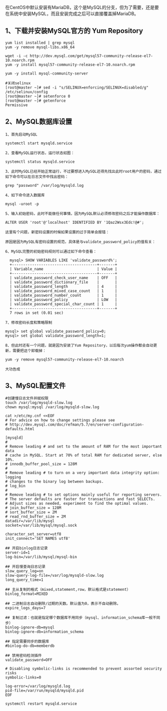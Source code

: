 在CentOS中默认安装有MariaDB，这个是MySQL的分支，但为了需要，还是要在系统中安装MySQL，而且安装完成之后可以直接覆盖掉MariaDB。

## 1、下载并安装MySQL官方的 Yum Repository
```
yum list installed | grep mysql
yum -y remove mysql-libs.x86_64

wget -i -c http://dev.mysql.com/get/mysql57-community-release-el7-10.noarch.rpm
yum -y install mysql57-community-release-el7-10.noarch.rpm

yum -y install mysql-community-server

#关闭selinux
[root@master ~]# sed -i "s/SELINUX=enforcing/SELINUX=disabled/g" /etc/selinux/config
[root@master ~]# setenforce 0
[root@master ~]# getenforce
Permissive

```

## 2、MySQL数据库设置
   
    1、首先启动MySQL
   
    systemctl start mysqld.service
    
    2、查看MySQL运行状态，运行状态如图：
    
    systemctl status mysqld.service

    3、此时MySQL已经开始正常运行，不过要想进入MySQL还得先找出此时root用户的密码，通过如下命令可以在日志文件中找出密码：
    
    grep "password" /var/log/mysqld.log

    4、如下命令进入数据库
    
    mysql -uroot -p
      
    5、输入初始密码，此时不能做任何事情，因为MySQL默认必须修改密码之后才能操作数据库：
    
    ALTER USER 'root'@'localhost' IDENTIFIED BY '1Qaz2Wsx3Edc!@#';
    
    这里有个问题，新密码设置的时候如果设置的过于简单会报错：
    
    原因是因为MySQL有密码设置的规范，具体是与validate_password_policy的值有关：
    
    6、MySQL完整的初始密码规则可以通过如下命令查看：
    
      mysql> SHOW VARIABLES LIKE 'validate_password%';
      +--------------------------------------+-------+
      | Variable_name                        | Value |
      +--------------------------------------+-------+
      | validate_password_check_user_name    | OFF   |
      | validate_password_dictionary_file    |       |
      | validate_password_length             | 4     |
      | validate_password_mixed_case_count   | 1     |
      | validate_password_number_count       | 1     |
      | validate_password_policy             | LOW   |
      | validate_password_special_char_count | 1     |
      +--------------------------------------+-------+
      7 rows in set (0.01 sec)

    7、修改密码长度和策略限制
    
    mysql> set global validate_password_policy=0;
    mysql> set global validate_password_length=1;
      
    8、但此时还有一个问题，就是因为安装了Yum Repository，以后每次yum操作都会自动更新，需要把这个卸载掉：
     
    yum -y remove mysql57-community-release-el7-10.noarch
     
    大功告成
 
 
## 3、MySQL配置文件

    #创建慢日志文件并赋权限
    touch /var/log/mysqld-slow.log
    chown mysql:mysql /var/log/mysqld-slow.log

```
cat >/etc/my.cnf <<EOF
# For advice on how to change settings please see
# http://dev.mysql.com/doc/refman/5.7/en/server-configuration-defaults.html

[mysqld]
#
# Remove leading # and set to the amount of RAM for the most important data
# cache in MySQL. Start at 70% of total RAM for dedicated server, else 10%.
# innodb_buffer_pool_size = 128M
#
# Remove leading # to turn on a very important data integrity option: logging
# changes to the binary log between backups.
# log_bin
#
# Remove leading # to set options mainly useful for reporting servers.
# The server defaults are faster for transactions and fast SELECTs.
# Adjust sizes as needed, experiment to find the optimal values.
# join_buffer_size = 128M
# sort_buffer_size = 2M
# read_rnd_buffer_size = 2M
datadir=/var/lib/mysql
socket=/var/lib/mysql/mysql.sock

character_set_server=utf8
init_connect='SET NAMES utf8'

## 开启binlog日志记录
server-id=1
log-bin=/var/lib/mysql/mysql-bin

## 开启慢查询日志记录
slow_query_log=on
slow-query-log-file=/var/log/mysqld-slow.log
long_query_time=1

## 主从复制的格式（mixed,statement,row，默认格式是statement）
binlog_format=MIXED

## 二进制日志自动删除/过期的天数。默认值为0，表示不自动删除。
expire_logs_days=7

## 复制过滤：也就是指定哪个数据库不用同步（mysql、information_schema库一般不同步）
binlog-ignore-db=mysql
binlog-ignore-db=information_schema

## 指定需要同步的数据库
#binlog-do-db=memberdb

## 禁用密码检测插件
validate_password=OFF

# Disabling symbolic-links is recommended to prevent assorted security risks
symbolic-links=0

log-error=/var/log/mysqld.log
pid-file=/var/run/mysqld/mysqld.pid
EOF
```

    systemctl restart mysqld.service

